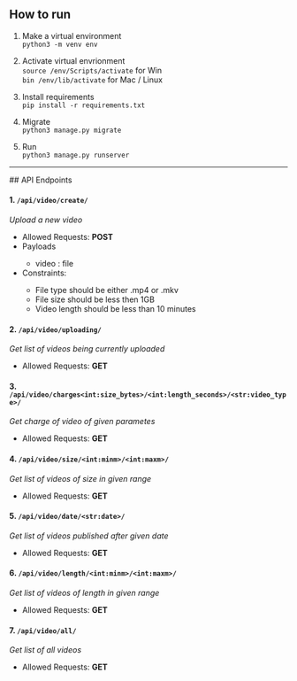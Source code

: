 ## How to run

1. Make a virtual environment <br>
`python3 -m venv env`


2. Activate virtual envrionment <br>
`source /env/Scripts/activate` for Win <br>
`bin /env/lib/activate` for Mac / Linux


3. Install requirements <br>
`pip install -r requirements.txt`

4. Migrate <br>
`python3 manage.py migrate`

5. Run <br>
`python3 manage.py runserver`


<hr>
## API Endpoints

#### 1.  `/api/video/create/`
*Upload a new video*
<ul>
    <li> Allowed Requests: <strong>POST</strong> </li>
    <li> Payloads</li>
        <ul>
            <li> video : file</li>
        </ul>
    <li> Constraints: </li>
        <ul>
            <li> File type should be either .mp4 or .mkv</li>
            <li> File size should be less then 1GB </li>
            <li> Video length should be less than 10 minutes </li>
        </ul>

</ul>


#### 2.  `/api/video/uploading/`
*Get list of videos being currently uploaded*
<ul>
    <li> Allowed Requests: <strong>GET</strong> </li>

</ul>


#### 3.  `/api/video/charges<int:size_bytes>/<int:length_seconds>/<str:video_type>/`
*Get charge of video of given parametes*
<ul>
    <li> Allowed Requests: <strong>GET</strong> </li>

</ul>

#### 4.  `/api/video/size/<int:minm>/<int:maxm>/`
*Get list of videos of size in given range*
<ul>
    <li> Allowed Requests: <strong>GET</strong> </li>

</ul>

#### 5.  `/api/video/date/<str:date>/`
*Get list of videos published after given date*
<ul>
    <li> Allowed Requests: <strong>GET</strong> </li>

</ul>

#### 6.  `/api/video/length/<int:minm>/<int:maxm>/`
*Get list of videos of length in given range*
<ul>
    <li> Allowed Requests: <strong>GET</strong> </li>

</ul>

#### 7.  `/api/video/all/`
*Get list of all videos*
<ul>
    <li> Allowed Requests: <strong>GET</strong> </li>
</ul>




